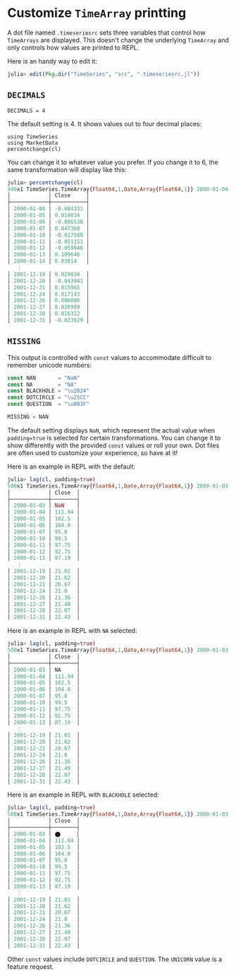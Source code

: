 # Customize `TimeArray` printting

A dot file named `.timeseriesrc` sets three variables that control how
`TimeArrays` are displayed. This doesn't change the underlying `TimeArray`
and only controls how values are printed to REPL.

Here is an handy way to edit it:

```julia
julia> edit(Pkg.dir("TimeSeries", "src", ".timeseriesrc.jl"))
```

## `DECIMALS`

`DECIMALS = 4`

The default setting is 4. It shows values out to four decimal places:

```@repl
using TimeSeries
using MarketData
percentchange(cl)
```

You can change it to whatever value you prefer. If you change it to 6,
the same transformation will display like this:

```julia
julia> percentchange(cl)
499x1 TimeSeries.TimeArray{Float64,1,Date,Array{Float64,1}} 2000-01-04 to 2001-12-31
│            │ Close     │
├────────────┼───────────┤
│ 2000-01-04 │ -0.084331 │
│ 2000-01-05 │ 0.014634  │
│ 2000-01-06 │ -0.086538 │
│ 2000-01-07 │ 0.047368  │
│ 2000-01-10 │ -0.017588 │
│ 2000-01-11 │ -0.051151 │
│ 2000-01-12 │ -0.059946 │
│ 2000-01-13 │ 0.109646  │
│ 2000-01-14 │ 0.03814   │
   ⋮
│ 2001-12-19 │ 0.029034  │
│ 2001-12-20 │ -0.043941 │
│ 2001-12-21 │ 0.015965  │
│ 2001-12-24 │ 0.017143  │
│ 2001-12-26 │ 0.006086  │
│ 2001-12-27 │ 0.026989  │
│ 2001-12-28 │ 0.016312  │
│ 2001-12-31 │ -0.023629 │
```

## `MISSING`

This output is controlled with `const` values to accommodate difficult to
remember unicode numbers:

```julia
const NAN       = "NaN"
const NA        = "NA"
const BLACKHOLE = "\u2B24"
const DOTCIRCLE = "\u25CC"
const QUESTION  = "\u003F"

MISSING = NAN
```

The default setting displays `NaN`, which represent the actual value
when `padding=true` is selected for certain transformations. You can
change it to show differently with the provided `const` values or roll
your own. Dot files are often used to customize your experience, so have
at it!

Here is an example in REPL with the default:

```julia
julia> lag(cl, padding=true)
500x1 TimeSeries.TimeArray{Float64,1,Date,Array{Float64,1}} 2000-01-03 to 2001-12-31
│            │ Close  │
├────────────┼────────┤
│ 2000-01-03 │ NaN    │
│ 2000-01-04 │ 111.94 │
│ 2000-01-05 │ 102.5  │
│ 2000-01-06 │ 104.0  │
│ 2000-01-07 │ 95.0   │
│ 2000-01-10 │ 99.5   │
│ 2000-01-11 │ 97.75  │
│ 2000-01-12 │ 92.75  │
│ 2000-01-13 │ 87.19  │
   ⋮
│ 2001-12-19 │ 21.01  │
│ 2001-12-20 │ 21.62  │
│ 2001-12-21 │ 20.67  │
│ 2001-12-24 │ 21.0   │
│ 2001-12-26 │ 21.36  │
│ 2001-12-27 │ 21.49  │
│ 2001-12-28 │ 22.07  │
│ 2001-12-31 │ 22.43  │
```

Here is an example in REPL with `NA` selected:

```julia
julia> lag(cl, padding=true)
500x1 TimeSeries.TimeArray{Float64,1,Date,Array{Float64,1}} 2000-01-03 to 2001-12-31
│            │ Close  │
├────────────┼────────┤
│ 2000-01-03 │ NA     │
│ 2000-01-04 │ 111.94 │
│ 2000-01-05 │ 102.5  │
│ 2000-01-06 │ 104.0  │
│ 2000-01-07 │ 95.0   │
│ 2000-01-10 │ 99.5   │
│ 2000-01-11 │ 97.75  │
│ 2000-01-12 │ 92.75  │
│ 2000-01-13 │ 87.19  │
   ⋮
│ 2001-12-19 │ 21.01  │
│ 2001-12-20 │ 21.62  │
│ 2001-12-21 │ 20.67  │
│ 2001-12-24 │ 21.0   │
│ 2001-12-26 │ 21.36  │
│ 2001-12-27 │ 21.49  │
│ 2001-12-28 │ 22.07  │
│ 2001-12-31 │ 22.43  │
```

Here is an example in REPL with `BLACKHOLE` selected:

```julia
julia> lag(cl, padding=true)
500x1 TimeSeries.TimeArray{Float64,1,Date,Array{Float64,1}} 2000-01-03 to 2001-12-31
│            │ Close  │
├────────────┼────────┤
│ 2000-01-03 │ ⬤     │
│ 2000-01-04 │ 111.94 │
│ 2000-01-05 │ 102.5  │
│ 2000-01-06 │ 104.0  │
│ 2000-01-07 │ 95.0   │
│ 2000-01-10 │ 99.5   │
│ 2000-01-11 │ 97.75  │
│ 2000-01-12 │ 92.75  │
│ 2000-01-13 │ 87.19  │
   ⋮
│ 2001-12-19 │ 21.01  │
│ 2001-12-20 │ 21.62  │
│ 2001-12-21 │ 20.67  │
│ 2001-12-24 │ 21.0   │
│ 2001-12-26 │ 21.36  │
│ 2001-12-27 │ 21.49  │
│ 2001-12-28 │ 22.07  │
│ 2001-12-31 │ 22.43  │
```

Other `const` values include `DOTCIRCLE` and `QUESTION`.
The `UNICORN` value is a feature request.
